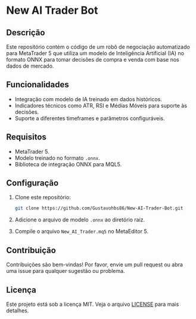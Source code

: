 # New AI Trader Bot

## Descrição
Este repositório contém o código de um robô de negociação automatizado para MetaTrader 5 que utiliza um modelo de Inteligência Artificial (IA) no formato ONNX para tomar decisões de compra e venda com base nos dados de mercado.

## Funcionalidades
- Integração com modelo de IA treinado em dados históricos.
- Indicadores técnicos como ATR, RSI e Médias Móveis para suporte às decisões.
- Suporte a diferentes timeframes e parâmetros configuráveis.

## Requisitos
- MetaTrader 5.
- Modelo treinado no formato `.onnx`.
- Biblioteca de integração ONNX para MQL5.

## Configuração
1. Clone este repositório:
   ```bash
   git clone https://github.com/Gustavohbs86/New-AI-Trader-Bot.git
   ```
2. Adicione o arquivo de modelo `.onnx` ao diretório raiz.

3. Compile o arquivo `New_AI_Trader.mq5` no MetaEditor 5.

## Contribuição
Contribuições são bem-vindas! Por favor, envie um pull request ou abra uma issue para qualquer sugestão ou problema.

## Licença
Este projeto está sob a licença MIT. Veja o arquivo [LICENSE](LICENSE) para mais detalhes.
